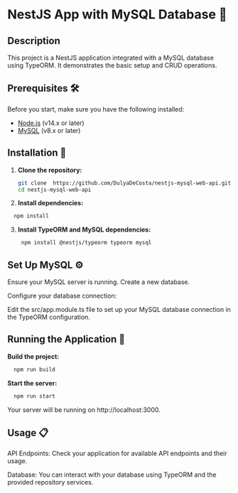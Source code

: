 # NestJS App with MySQL Database 🚀

## Description
This project is a NestJS application integrated with a MySQL database using TypeORM. It demonstrates the basic setup and CRUD operations.

## Prerequisites 🛠️

Before you start, make sure you have the following installed:

- [Node.js](https://nodejs.org/) (v14.x or later)
- [MySQL](https://www.mysql.com/) (v8.x or later)

## Installation 🔧

1. **Clone the repository:**

   ```bash
   git clone  https://github.com/DulyaDeCosta/nestjs-mysql-web-api.git
   cd nestjs-mysql-web-api
   ```
2. **Install dependencies:**
  ```bash
    npm install
  ```
3. **Install TypeORM and MySQL dependencies:**
   ```bash
    npm install @nestjs/typeorm typeorm mysql
    ```
  ## Set Up MySQL ⚙️
  
  Ensure your MySQL server is running.
  Create a new database.
  
  Configure your database connection:
  
  Edit the src/app.module.ts file to set up your MySQL database connection in the TypeORM configuration.
  
  ## Running the Application 🚀
  
  **Build the project:** 
  ```bash
    npm run build
  ```
  **Start the server:**
  ```bash
    npm run start
  ```
  Your server will be running on http://localhost:3000.
  
  ## Usage 📋
  
  API Endpoints: Check your application for available API endpoints and their usage.
  
  Database: You can interact with your database using TypeORM and the provided repository services.
